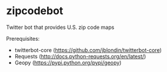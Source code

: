 # zipcodebot
Twitter bot that provides U.S. zip code maps

Prerequisites:
* twitterbot-core (https://github.com/jblondin/twitterbot-core)
* Requests (http://docs.python-requests.org/en/latest/)
* Geopy (https://pypi.python.org/pypi/geopy)
